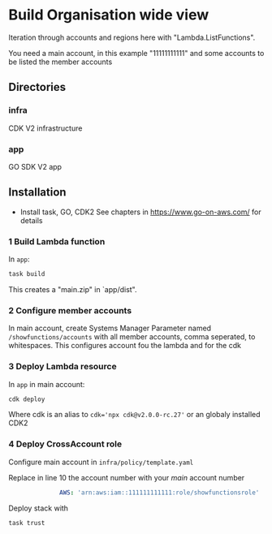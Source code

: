 # Build Organisation wide view

Iteration through accounts and regions here with "Lambda.ListFunctions".

You need a main account, in this example "11111111111" and some accounts to be listed the member accounts


## Directories

### infra

CDK V2 infrastructure

### app

GO SDK V2 app

## Installation

- Install task, GO, CDK2
See chapters in https://www.go-on-aws.com/ for details

### 1 Build Lambda function

In `app`:

```bash
task build
```

This creates a "main.zip" in `app/dist".

### 2 Configure member accounts

In main account, create Systems Manager Parameter named `/showfunctions/accounts` with all member accounts, comma seperated, to whitespaces.
This configures account fou the lambda and for the cdk

### 3 Deploy Lambda resource

In `app` in main account:

```bash
cdk deploy
```

Where cdk is an alias to `cdk='npx cdk@v2.0.0-rc.27'` or an globaly installed CDK2

### 4 Deploy CrossAccount role

Configure main account in `infra/policy/template.yaml`

Replace in line 10 the account number with your *main* account number

```yaml
              AWS: 'arn:aws:iam::111111111111:role/showfunctionsrole'
```

Deploy stack with

```bash
task trust
```

